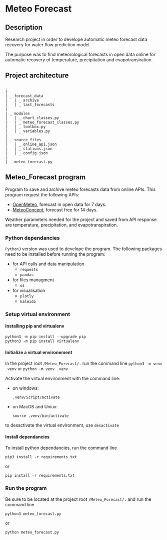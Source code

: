 # Meteo Forecast

## Description

Research project in order to develope automatic meteo forecast data recovery for water flow prediction model. 

The purpose was to find meteorological forecasts in open data online for automatic recovery of temperature, precipitation and evapotransiration.  

## Project architecture

```
.
|
| _ forecast_data
|   | _ archive 
|   | _ last_forecasts
|
| _ modules
|   | _ chart_classes.py
|   | _ meteo_forecast_classes.py
|   | _ toolbox.py
|   | _ variables.py
|
| _ source_files 
|   | _ online_api.json
|   | _ stations.json
|   | _ config.json
|
| _ meteo_forecast.py

```

## Meteo_Forecast program 

Program to save and archive  meteo forecasts data from online APIs. This program request the following APIs:
- [OpenMeteo](https://open-meteo.com/en), forecast in open data for 7 days.  
- [MeteoConcept](https://api.meteo-concept.com/), forecast free for 14 days. 

Weather parameters needed for the project and saved from API response are temperature, precipitation, and evapotranspiration. 

### Python dependancies

`Python3` version was used to develope the program. 
The following packages need to be installed before running the program:
- for API calls and data manipulation
  - `requests`
  - `pandas`
- for files managment
  - `os`
- for visualisation
  - `plotly` 
  - `kaleido` 

### Setup virtual environment

#### Installing pip and virtualenv
```
python3 -m pip install --upgrade pip
python3 -m pip install virtualenv
```

#### Initialize a virtual environement

In the project root `/Meteo_Forecast/.` run the command line `python3 -m venv .venv` or `python -m venv .venv`

Activate the virtual environment with the command line:
- on windows: 
  ```
  .venv/Script/activate
  ```
- on MacOS and Uniux: 
  ```
  source .venv/bin/activate
  ```

to desactivate the virtual environment, use `desactivate` 

#### Install dependancies

To install python dependancies, run the command line 
```
pip3 install -r requirements.txt
``` 
or 
```
pip install -r requirements.txt
```

### Run the program 

Be sure to be located at the project root `/Meteo_Forecast/.` and run the command line 
```
python3 meteo_forecast.py
``` 
or 
```
python meteo_forecast.py
```





